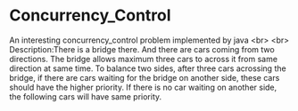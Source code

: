# Concurrency_Control
An interesting concurrency_control problem implemented by java <br\>
 <br\>
Description:There is a bridge there. And there are cars coming from two directions. The bridge allows maximum three cars to across it from same direction at same time. To balance two sides, after three cars acrossing the bridge, if there are cars waiting for the bridge on another side, these cars should have the higher priority. If there is no car waiting on another side, the following cars will have same priority.
